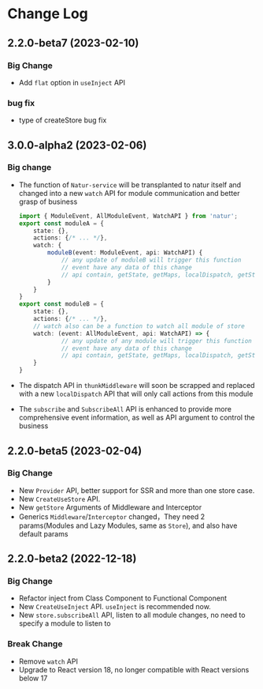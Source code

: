 # Change Log



## 2.2.0-beta7 (2023-02-10)

### Big Change

- Add `flat` option in `useInject` API

### bug fix

- type of createStore bug fix


## 3.0.0-alpha2 (2023-02-06)

### Big change

- The function of `Natur-service` will be transplanted to natur itself and changed into a new `watch` API for module communication and better grasp of business

    ```ts
    import { ModuleEvent, AllModuleEvent, WatchAPI } from 'natur';
    export const moduleA = {
        state: {},
        actions: {/* ... */},
        watch: {
            moduleB(event: ModuleEvent, api: WatchAPI) {
                // any update of moduleB will trigger this function
                // event have any data of this change
                // api contain, getState, getMaps, localDispatch, getStore API etc.
            }
        }
    }
    export const moduleB = {
        state: {},
        actions: {/* ... */},
        // watch also can be a function to watch all module of store
        watch: (event: AllModuleEvent, api: WatchAPI) => { 
                // any update of any module will trigger this function
                // event have any data of this change
                // api contain, getState, getMaps, localDispatch, getStore API etc.
        }
    }
    ```
- The dispatch API in `thunkMiddleware` will soon be scrapped and replaced with a new `localDispatch` API that will only call actions from this module
- The `subscribe` and `SubscribeAll` API is enhanced to provide more comprehensive event information, as well as API argument to control the business

## 2.2.0-beta5 (2023-02-04)

### Big Change

- New `Provider` API, better support for SSR and more than one store case.
- New `CreateUseStore` API.
- New `getStore` Arguments of Middleware and Interceptor
- Generics `Middleware`/`Interceptor` changed，They need 2 params(Modules and Lazy Modules, same as `Store`), and also have default params

## 2.2.0-beta2 (2022-12-18)

### Big Change

- Refactor inject from Class Component to Functional Component
- New `CreateUseInject` API. `useInject` is recommended now.
- New `store.subscribeAll` API, listen to all module changes, no need to specify a module to listen to

### Break Change

- Remove `watch` API
- Upgrade to React version 18, no longer compatible with React versions below 17
